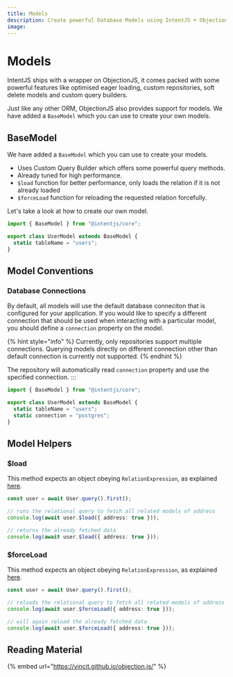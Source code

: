 ```yaml
---
title: Models
description: Create powerful Database Models using IntentJS + ObjectionJS
image:
---
```


# Models

IntentJS ships with a wrapper on ObjectionJS, it comes packed with some powerful features like optimised eager loading, custom repositories, soft delete models and custom query builders.

Just like any other ORM, ObjectionJS also provides support for models. We have added a `BaseModel` which you can use to create your own models.

## BaseModel

We have added a `BaseModel` which you can use to create your models.

- Uses Custom Query Builder which offers some powerful query methods.
- Already tuned for high performance.
- `$load` function for better performance, only loads the relation if it is not already loaded
- `$forceLoad` function for reloading the requested relation forcefully.

Let's take a look at how to create our own model.

```typescript
import { BaseModel } from "@intentjs/core";

export class UserModel extends BaseModel {
  static tableName = "users";
}
```

## Model Conventions

### Database Connections

By default, all models will use the default database conneciton that is configured for your application. If you would like to specify a different connection that should be used when interacting with a particular model, you should define a `connection` property on the model.

{% hint style="info" %}
Currently, only repositories support multiple connections. Querying models directly on different connection other than default connection is currently not supported.
{% endhint %}

The repository will automatically read `connection` property and use the specified connection. :::

```typescript
import { BaseModel } from "@intentjs/core";

export class UserModel extends BaseModel {
  static tableName = "users";
  static connection = "postgres";
}
```

## Model Helpers

### $load

This method expects an object obeying `RelationExpression`, as explained [here](https://vincit.github.io/objection.js/api/types/#type-relationexpression).

```typescript
const user = await User.query().first();

// runs the relational query to fetch all related models of address
console.log(await user.$load({ address: true }));

// returns the already fetched data
console.log(await user.$load({ address: true }));
```

### $forceLoad

This method expects an object obeying `RelationExpression`, as explained [here](https://vincit.github.io/objection.js/api/types/#type-relationexpression).

```typescript
const user = await User.query().first();

// reloads the relational query to fetch all related models of address
console.log(await user.$forceLoad({ address: true }));

// will again reload the already fetched data
console.log(await user.$forceLoad({ address: true }));
```

## Reading Material

{% embed url="https://vincit.github.io/objection.js/" %}
